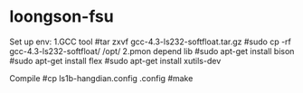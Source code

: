 # loongson-fsu
Set up env:
1.GCC tool 
    #tar zxvf gcc-4.3-ls232-softfloat.tar.gz
    #sudo cp -rf gcc-4.3-ls232-softfloat/ /opt/
2.pmon depend lib
    #sudo apt-get install bison
    #sudo apt-get install flex
    #sudo apt-get install xutils-dev

Compile
    #cp ls1b-hangdian.config .config
    #make
